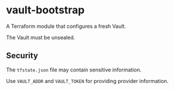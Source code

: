 # vault-bootstrap

A Terraform module that configures a fresh Vault.

The Vault must be unsealed.

## Security

The `tfstate.json` file may contain sensitive information.

Use `VAULT_ADDR` and `VAULT_TOKEN` for providing provider information.
